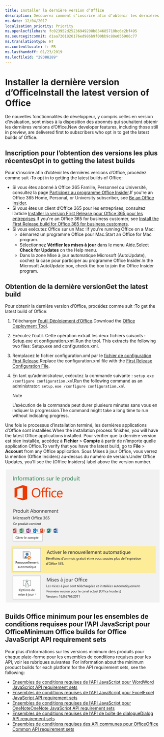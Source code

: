 ```yaml
---
title: Installer la dernière version d’Office
description: Découvrez comment s’inscrire afin d’obtenir les dernières versions d’Office.
ms.date: 12/04/2017
localization_priority: Priority
ms.openlocfilehash: fc023952d25236949208b854685710bc6c2bf495
ms.sourcegitcommit: d1aa7201820176ed986b9f00bb9c88e055906c77
ms.translationtype: HT
ms.contentlocale: fr-FR
ms.lasthandoff: 01/23/2019
ms.locfileid: "29388289"
---
```

# <a name="install-the-latest-version-of-office"></a><span data-ttu-id="faf76-103">Installer la dernière version d’Office</span><span class="sxs-lookup"><span data-stu-id="faf76-103">Install the latest version of Office</span></span>

<span data-ttu-id="faf76-104">De nouvelles fonctionnalités de développeur, y compris celles en version d’évaluation, sont mises à la disposition des abonnés qui souhaitent obtenir les dernières versions d’Office.</span><span class="sxs-lookup"><span data-stu-id="faf76-104">New developer features, including those still in preview, are delivered first to subscribers who opt in to get the latest builds of Office.</span></span> 

## <a name="opt-in-to-getting-the-latest-builds"></a><span data-ttu-id="faf76-105">Inscription pour l’obtention des versions les plus récentes</span><span class="sxs-lookup"><span data-stu-id="faf76-105">Opt in to getting the latest builds</span></span>

<span data-ttu-id="faf76-106">Pour s’inscrire afin d’obtenir les dernières versions d’Office, procédez comme suit :</span><span class="sxs-lookup"><span data-stu-id="faf76-106">To opt in to getting the latest builds of Office:</span></span> 

- <span data-ttu-id="faf76-107">Si vous êtes abonné à Office 365 Famille, Personnel ou Université, consultez la page [Participez au programme Office Insider](https://products.office.com/office-insider).</span><span class="sxs-lookup"><span data-stu-id="faf76-107">If you're an Office 365 Home, Personal, or University subscriber, see [Be an Office Insider](https://products.office.com/office-insider).</span></span>
- <span data-ttu-id="faf76-108">Si vous êtes un client d’Office 365 pour les entreprises, consultez l’article [Installer la version First Release pour Office 365 pour les entreprises](https://support.office.com/article/Install-the-First-Release-build-for-Office-365-for-business-customers-4dd8ba40-73c0-4468-b778-c7b744d03ead).</span><span class="sxs-lookup"><span data-stu-id="faf76-108">If you're an Office 365 for business customer, see [Install the First Release build for Office 365 for business customers](https://support.office.com/article/Install-the-First-Release-build-for-Office-365-for-business-customers-4dd8ba40-73c0-4468-b778-c7b744d03ead).</span></span>
- <span data-ttu-id="faf76-109">Si vous exécutez Office sur un Mac :</span><span class="sxs-lookup"><span data-stu-id="faf76-109">If you're running Office on a Mac:</span></span>
    - <span data-ttu-id="faf76-110">démarrez un programme Office pour Mac.</span><span class="sxs-lookup"><span data-stu-id="faf76-110">Start an Office for Mac program.</span></span>
    - <span data-ttu-id="faf76-111">Sélectionnez **Vérifier les mises à jour** dans le menu Aide.</span><span class="sxs-lookup"><span data-stu-id="faf76-111">Select **Check for Updates** on the Help menu.</span></span>
    - <span data-ttu-id="faf76-112">Dans la zone Mise à jour automatique Microsoft (AutoUpdate), cochez la case pour participer au programme Office Insider.</span><span class="sxs-lookup"><span data-stu-id="faf76-112">In the Microsoft AutoUpdate box, check the box to join the Office Insider program.</span></span> 

## <a name="get-the-latest-build"></a><span data-ttu-id="faf76-113">Obtention de la dernière version</span><span class="sxs-lookup"><span data-stu-id="faf76-113">Get the latest build</span></span>

<span data-ttu-id="faf76-114">Pour obtenir la dernière version d’Office, procédez comme suit :</span><span class="sxs-lookup"><span data-stu-id="faf76-114">To get the latest build of Office:</span></span> 

1. <span data-ttu-id="faf76-115">Télécharger [l’outil Déploiement d’Office](https://www.microsoft.com/download/details.aspx?id=49117).</span><span class="sxs-lookup"><span data-stu-id="faf76-115">Download the [Office Deployment Tool](https://www.microsoft.com/download/details.aspx?id=49117).</span></span> 
2. <span data-ttu-id="faf76-p101">Exécutez l’outil. Cette opération extrait les deux fichiers suivants : Setup.exe et configuration.xml.</span><span class="sxs-lookup"><span data-stu-id="faf76-p101">Run the tool. This extracts the following two files: Setup.exe and configuration.xml.</span></span>
3. <span data-ttu-id="faf76-118">Remplacez le fichier configuration.xml par le [fichier de configuration First Release](https://raw.githubusercontent.com/OfficeDev/Office-Add-in-Commands-Samples/master/Tools/FirstReleaseConfig/configuration.xml).</span><span class="sxs-lookup"><span data-stu-id="faf76-118">Replace the configuration.xml file with the [First Release Configuration File](https://raw.githubusercontent.com/OfficeDev/Office-Add-in-Commands-Samples/master/Tools/FirstReleaseConfig/configuration.xml).</span></span>
4. <span data-ttu-id="faf76-119">En tant qu’administrateur, exécutez la commande suivante : `setup.exe /configure configuration.xml`</span><span class="sxs-lookup"><span data-stu-id="faf76-119">Run the following command as an administrator:  `setup.exe /configure configuration.xml`</span></span> 

    > [!NOTE]
    > <span data-ttu-id="faf76-120">L’exécution de la commande peut durer plusieurs minutes sans vous en indiquer la progression.</span><span class="sxs-lookup"><span data-stu-id="faf76-120">The command might take a long time to run without indicating progress.</span></span>

<span data-ttu-id="faf76-121">Une fois le processus d’installation terminé, les dernières applications d’Office sont installées.</span><span class="sxs-lookup"><span data-stu-id="faf76-121">When the installation process finishes, you will have the latest Office applications installed.</span></span> <span data-ttu-id="faf76-122">Pour vérifier que la dernière version est bien installée, accédez à **Fichier** > **Compte** à partir de n’importe quelle application Office.</span><span class="sxs-lookup"><span data-stu-id="faf76-122">To verify that you have the latest build, go to **File** > **Account** from any Office application.</span></span> <span data-ttu-id="faf76-123">Sous Mises à jour Office, vous verrez la mention (Office Insiders) au-dessus du numéro de version.</span><span class="sxs-lookup"><span data-stu-id="faf76-123">Under Office Updates, you'll see the (Office Insiders) label above the version number.</span></span>

![Capture d’écran affichant les informations du produit avec la mention Office Insiders](../images/office-insiders.png)

## <a name="minimum-office-builds-for-office-javascript-api-requirement-sets"></a><span data-ttu-id="faf76-125">Builds Office minimum pour les ensembles de conditions requises pour l’API JavaScript pour Office</span><span class="sxs-lookup"><span data-stu-id="faf76-125">Minimum Office builds for Office JavaScript API requirement sets</span></span>

<span data-ttu-id="faf76-126">Pour plus d’informations sur les versions minimum des produits pour chaque plate-forme pour les ensembles de conditions requises pour les API, voir les rubriques suivantes :</span><span class="sxs-lookup"><span data-stu-id="faf76-126">For information about the minimum product builds for each platform for the API requirement sets, see the following:</span></span>

- [<span data-ttu-id="faf76-127">Ensembles de conditions requises de l’API JavaScript pour Word</span><span class="sxs-lookup"><span data-stu-id="faf76-127">Word JavaScript API requirement sets</span></span>](https://docs.microsoft.com/office/dev/add-ins/reference/requirement-sets/word-api-requirement-sets)
- [<span data-ttu-id="faf76-128">Ensembles de conditions requises de l’API JavaScript pour Excel</span><span class="sxs-lookup"><span data-stu-id="faf76-128">Excel JavaScript API requirement sets</span></span>](https://docs.microsoft.com/office/dev/add-ins/reference/requirement-sets/excel-api-requirement-sets)
- [<span data-ttu-id="faf76-129">Ensembles de conditions requises de l’API JavaScript pour OneNote</span><span class="sxs-lookup"><span data-stu-id="faf76-129">OneNote JavaScript API requirement sets</span></span>](https://docs.microsoft.com/office/dev/add-ins/reference/requirement-sets/onenote-api-requirement-sets)
- [<span data-ttu-id="faf76-130">Ensembles de conditions requises de l’API de boîte de dialogue</span><span class="sxs-lookup"><span data-stu-id="faf76-130">Dialog API requirement sets</span></span>](https://docs.microsoft.com/office/dev/add-ins/reference/requirement-sets/dialog-api-requirement-sets)
- [<span data-ttu-id="faf76-131">Ensembles de conditions requises des API communes pour Office</span><span class="sxs-lookup"><span data-stu-id="faf76-131">Office Common API requirement sets</span></span>](https://docs.microsoft.com/office/dev/add-ins/reference/requirement-sets/office-add-in-requirement-sets)
